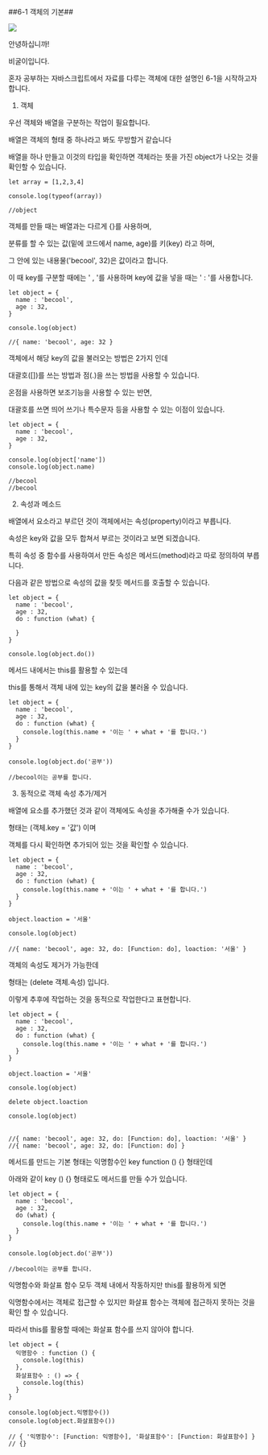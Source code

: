 ##6-1 객체의 기본##


![](https://i.imgur.com/lAVJAga.png)


안녕하십니까!

비굴이입니다. 

혼자 공부하는 자바스크립트에서 자료를 다루는 객체에 대한 설명인 6-1을 시작하고자 합니다.

1. 객체

우선 객체와 배열을 구분하는 작업이 필요합니다.

배열은 객체의 형태 중 하나라고 봐도 무방할거 같습니다

배열을 하나 만들고 이것의 타입을 확인하면 객체라는 뜻을 가진 object가 나오는 것을 확인할 수 있습니다.

```
let array = [1,2,3,4]

console.log(typeof(array))

//object
```

객체를 만들 때는 배열과는 다르게 {}를 사용하며,

분류를 할 수 있는 값(밑에 코드에서 name, age)를 키(key) 라고 하며,

그 안에 있는 내용물('becool', 32)은 값이라고 합니다.

이 때 key를 구분할 때에는 ' , '를 사용하며 key에 값을 넣을 때는 ' : '를 사용합니다. 

```
let object = {
  name : 'becool',
  age : 32,
}

console.log(object)

//{ name: 'becool', age: 32 }
```

객체에서 해당 key의 값을 불러오는 방법은 2가지 인데

대괄호([])를 쓰는 방법과 점(.)을 쓰는 방법을 사용할 수 있습니다.

온점을 사용하면 보조기능을 사용할 수 있는 반면,

대괄호를 쓰면 띄어 쓰기나 특수문자 등을 사용할 수 있는 이점이 있습니다.

```
let object = {
  name : 'becool',
  age : 32,
}

console.log(object['name'])
console.log(object.name)

//becool
//becool
```

2. 속성과 메소드

배열에서 요소라고 부르던 것이 객체에서는 속성(property)이라고 부릅니다.

속성은 key와 값을 모두 합쳐서 부르는 것이라고 보면 되겠습니다.

특히 속성 중 함수를 사용하여서 만든 속성은 메서드(method)라고 따로 정의하여 부릅니다.

다음과 같은 방법으로 속성의 값을 찾듯 메서드를 호출할 수 있습니다.

```
let object = {
  name : 'becool',
  age : 32,
  do : function (what) {
    
  }
}

console.log(object.do())
```

메서드 내에서는 this를 활용할 수 있는데

this를 통해서 객체 내에 있는 key의 값을 불러올 수 있습니다.

```
let object = {
  name : 'becool',
  age : 32,
  do : function (what) {
    console.log(this.name + '이는 ' + what + '를 합니다.')
  }
}

console.log(object.do('공부'))

//becool이는 공부를 합니다.
```

3. 동적으로 객체 속성 추가/제거

배열에 요소를 추가했던 것과 같이 객체에도 속성을 추가해줄 수가 있습니다.

형태는 (객체.key = '값') 이며

객체를 다시 확인하면 추가되어 있는 것을 확인할 수 있습니다.

```
let object = {
  name : 'becool',
  age : 32,
  do : function (what) {
    console.log(this.name + '이는 ' + what + '를 합니다.')
  }
}

object.loaction = '서울'

console.log(object)

//{ name: 'becool', age: 32, do: [Function: do], loaction: '서울' }
```

객체의 속성도 제거가 가능한데

형태는 (delete 객체.속성) 입니다.

이렇게 추후에 작업하는 것을 동적으로 작업한다고 표현합니다.

```
let object = {
  name : 'becool',
  age : 32,
  do : function (what) {
    console.log(this.name + '이는 ' + what + '를 합니다.')
  }
}

object.loaction = '서울'

console.log(object)

delete object.loaction

console.log(object)


//{ name: 'becool', age: 32, do: [Function: do], loaction: '서울' }
//{ name: 'becool', age: 32, do: [Function: do] }
```

메서드를 만드는 기본 형태는 익명함수인 key function () {} 형태인데

아래와 같이 key () {} 형태로도 메서드를 만들 수가 있습니다.

```
let object = {
  name : 'becool',
  age : 32,
  do (what) {
    console.log(this.name + '이는 ' + what + '를 합니다.')
  }
}

console.log(object.do('공부'))

//becool이는 공부를 합니다.
```

익명함수와 화살표 함수 모두 객체 내에서 작동하지만 this를 활용하게 되면

익명함수에서는 객체로 접근할 수 있지만 화살표 함수는 객체에 접근하지 못하는 것을 확인 할 수 있습니다.

따라서 this를 활용할 때에는 화살표 함수를 쓰지 않아야 합니다.

```
let object = {
  익명함수 : function () {
    console.log(this)
  },
  화살표함수 : () => {
    console.log(this)
  }
}

console.log(object.익명함수())
console.log(object.화살표함수())

// { '익명함수': [Function: 익명함수], '화살표함수': [Function: 화살표함수] }
// {}
```
